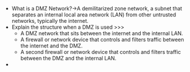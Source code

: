 - What is a DMZ Network?→A demilitarized zone network, a subnet that separates an internal local area network (LAN) from other untrusted networks, typically the internet. 
- Explain the structure when a DMZ is used >>>
    - A DMZ network that sits between the internet and the internal LAN. 
    - A firewall or network device that controls and filters traffic between the internet and the DMZ. 
    - A second firewall or network device that controls and filters traffic between the DMZ and the internal LAN.
- 
